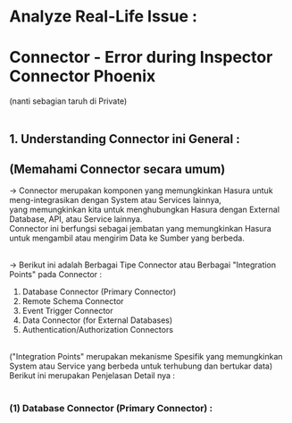 # Analyze Real-Life Issue :
# Connector - Error during Inspector Connector Phoenix
(nanti sebagian taruh di Private)
<br/><br/>

## 1. Understanding Connector ini General :
## (Memahami Connector secara umum)

-> Connector merupakan komponen yang memungkinkan Hasura untuk meng-integrasikan dengan System atau Services lainnya,  <br/>
yang memungkinkan kita untuk menghubungkan Hasura dengan External Database, API, atau Service lainnya.  <br/>
Connector ini berfungsi sebagai jembatan yang memungkinkan Hasura untuk mengambil atau mengirim Data ke Sumber yang berbeda. <br/><br/>

-> Berikut ini adalah Berbagai Tipe Connector atau Berbagai "Integration Points" pada Connector : <br/>
1. Database Connector (Primary Connector)  <br/>
2. Remote Schema Connector  <br/>
3. Event Trigger Connector <br/>
4. Data Connector (for External Databases)  <br/>
5. Authentication/Authorization Connectors  <br/>
<br/>
("Integration Points" merupakan mekanisme Spesifik yang memungkinkan System atau Service yang berbeda untuk terhubung dan bertukar data)
<br/>
Berikut ini merupakan Penjelasan Detail nya : <br/><br/>

### (1) Database Connector (Primary Connector) :
